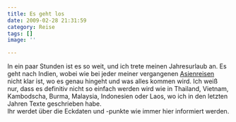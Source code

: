 ```yaml
---
title: Es geht los
date: 2009-02-28 21:31:59
category: Reise
tags: []
image: ''

---
```


In ein paar Stunden ist es so weit, und ich trete meinen Jahresurlaub an. Es geht nach Indien, wobei wie bei jeder meiner vergangenen [Asienreisen](/category/reise) nicht klar ist, wo es genau hingeht und was alles kommen wird. Ich weiß nur, dass es definitiv nicht so einfach werden wird wie in Thailand, Vietnam, Kambodscha, Burma, Malaysia, Indonesien oder Laos, wo ich in den letzten Jahren Texte geschrieben habe.  
Ihr werdet über die Eckdaten und -punkte wie immer hier informiert werden.
